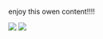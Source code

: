 enjoy this owen content!!!!

<img src="https://cdn.discordapp.com/attachments/766397349508546620/785582991795552256/91770ec9-b03e-482a-99c2-781f1450f035.png">
<img src="https://cdn.discordapp.com/attachments/766397349508546620/773579680959692920/image0.jpg">
